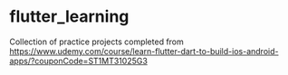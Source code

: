 # flutter_learning
Collection of practice projects completed from https://www.udemy.com/course/learn-flutter-dart-to-build-ios-android-apps/?couponCode=ST1MT31025G3
